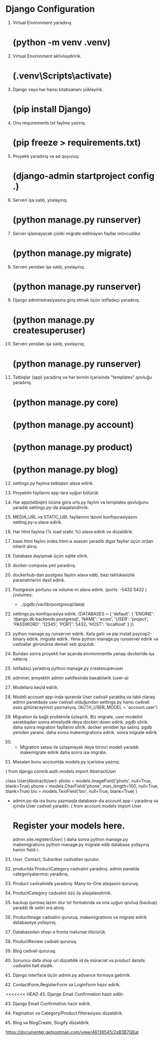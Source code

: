 # Django Configuration

1. Virtual Environment yaradırıq 
    # (python -m venv .venv)

2. Virtual Environment aktivləşdiririk.
    # (.venv\Scripts\activate)

3. Django vəya hər hansı kitabxananı yükləyirik.
    # (pip install Django)

4. Onu requirements.txt faylına yazırıq.
    # (pip freeze > requirements.txt)

5. Proyekti yaradırıq və ad qoyuruq.
    # (django-admin startproject config .)

6. Serveri işə salıb, yoxlayırıq.
    # (python manage.py runserver)

7. Server işləməyəcək çünki migrate edilməyən fayllar mövcuddur.
    # (python manage.py migrate)

8. Serveri yenidən işə salıb, yoxlayırıq.
    # (python manage.py runserver)

9. Django administrasiyasına giriş etmək üçün istifadəçi yaradırıq.
    # (python manage.py createsuperuser)

10. Serveri yenidən işə salıb, yoxlayırıq.
    # (python manage.py runserver)

11. Tətbiqlər (app) yaradırıq və hər birinin içərisində "templates" qovluğu yaradırıq.
    # (python manage.py core)
    # (python manage.py account)
    # (python manage.py product)
    # (python manage.py blog)

12. settings.py faylına tətbiqləri əlavə edirik.

13. Proyektin fayllarını app-lara uyğun bölürük.

14. Hər app(tətbiqin) özünə görə urls.py faylını və templates qovluğunu yaradıb settings.py-da əlaqələndiririk.

15. MEDIA_URL və STATIC_URL fayllarının lazımi konfiqurasiyasını setting.py-a əlavə edirik.

16. Hər html faylına {% load static %} əlavə edirik və düzəldirik.

17. base.html faylını index.html-ə əsasən yaradıb digər fayllar üçün ordan inherit alırıq.

18. Database dəyişmək üçün sqlite silirik.

19. docker-compose.yml yaradırıq.

20. dockerhub-dan postgres faylını əlavə edib, bəzi təhlükəsizlik parametrlərini daxil edirik.

21. Postgresin portunu və volume-ni əlavə edirik. 
(ports:
      -5432:5432 )
(volumes:
      - ../pgdb:/var/lib/postgresql/data)

22. settings.py konfiqurasiya edirik.
(DATABASES = {
    'default': {
        'ENGINE': 'django.db.backends.postgresql',
        'NAME': 'ecom',
        'USER': 'project',
        'PASSWORD': '12345',
        'PORT': 5432,
        'HOST': 'localhost'
    }
})

23. python manage.py runserver edirik. Xəta gəlir və pip install psycop2-binary edirik. migrate edirik. Yenə python manage.py runserver edirik və cədvəllər görünürsə deməli veb qoşulub.

24. Bundan sonra proyekti hər açanda environmentlə yanaşı dockeridə işə salacıq.

25. Istifadəçi yaradırıq 
    python manage.py createsuperuser

26. adminer, proyektin admin səhifəsində baxabilərik (user-a)

27. Modellərə keçid edirik.

28. Modeli account app-ində quranda User cədvəli yaratdıq və təbii olaraq admin paneldədə user cədvəli olduğundan settings.py hansı cədvəli əsas götürəcəyimizi yazmalıyıq. 
(AUTH_USER_MODEL = 'account.user')

29. Migration ilə bağlı problemlə üzləşirik. Biz migrate, user modelini yaratdıqdan sonra etməliydik deyə dockeri down edirik. pgdb silirik. daha sonra migration fayllarini silirik. docker yenidən işə salırıq. pgdb yenidən yaranır. daha sonra makemigrations edirik. sonra migrate edirik.

29. * Migration xətası ilə üzləşməyək deyə birinci modeli yaradıb makemigrate edirik daha sonra isə migrate.

30. Məsələn bunu accountda models.py içərisinə yazırıq.

(
from django.contrib.auth.models import AbstractUser

class User(AbstractUser):
    photo = models.ImageField('photo', null=True, blank=True)
    phone = models.CharField('phone', max_length=100, null=True, blank=True)
    bio = models.TextField('bio', null=True, blank=True)
)

  * admin.py-da isə bunu yazmaqla database-də account app-i yaradırıq və içində User cədvəli yaradılır.
    (
    from account.models import User

    # Register your models here.

    admin.site.register(User)
    )
 daha sonra python manage.py makemigrations 
            python manage.py migrate 
            edib database yollayırıq həmin field-i.
31. User, Contact, Subsriber cədvəlləri qurulur.

32. productda ProductCategory cədvəlini yaradırıq. admin paneldə categoriyalarımızı yaradırıq.

33. Product cədvəlinidə yaradırıq. Many-to-One əlaqəsini qururuq.

34. ProductCategory cədvəlini özü ilə əlaqələndiririk.

35. backup qurmaq lazım olur txt formatında və ona uyğun qovluq (backup) yaradıb ilk sətiri ora atırıq.

36. ProductImage cədvəlini qururuq. makemigrations və migrate edirik databaseyə yollayırıq.

37. Databasedən shop-a fronta məlumat ötürürük.

38. ProductReview cədvəli qururuq.

39. Blog cədvəli qururuq.

40. Sonuncu dəfə shop url düzəltdik id ilə müraciət və product details cədvəlini həll elədik.

41. Django interface üçün admin.py advance formaya gətiririk.

42. ContactForm,RegisterForm və LoginForm hazır edirik.

<<<<<<< HEAD
43. Django Email Confirmation hazir edilir.
 
43. Django Email Confirmation hazir edirik.

44. Pagination və Category/Product filterasiyası düzəldirik.

45. Blog və BlogCreate, Slugify düzəldirik

https://documenter.getpostman.com/view/46136545/2sB3B7QEat
